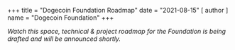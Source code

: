 +++
title = "Dogecoin Foundation Roadmap"
date = "2021-08-15"
[ author ]
  name = "Dogecoin Foundation"
+++

 _Watch this space, technical & project roadmap for the Foundation is being drafted and will be announced shortly._
